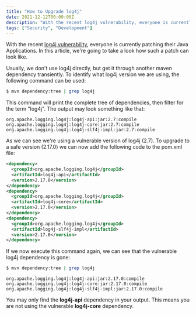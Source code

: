 ```yaml
---
title: "How to Upgrade log4j"
date: 2021-12-12T00:00:00Z
description: "With the recent log4j vulnerability, everyone is currently patching their Java Applications. In this article, we're going to take a look how such a patch can look like."
tags: ["Security", "Development"]
---
```


With the recent [log4j vulnerability](http://cve.mitre.org/cgi-bin/cvename.cgi?name=2021-44228), everyone is currently patching their Java Applications. In this article, we're going to take a look how such a patch can look like.

Usually, we don't use log4j directly, but get it through another maven dependency transiently. To identify what log4j version we are using, the following command can be used:

```bash
$ mvn dependency:tree | grep log4j
```

This command will print the complete tree of dependencies, then filter for the term "log4j". The output may look something like that:

```
org.apache.logging.log4j:log4j-api:jar:2.7:compile
org.apache.logging.log4j:log4j-core:jar:2.7:compile
org.apache.logging.log4j:log4j-slf4j-impl:jar:2.7:compile
```

As we can see we're using a vulnerable version of log4j (2.7). To upgrade to a safe version (2.17.0) we can now add the following code to the pom.xml file:

```xml
<dependency>
  <groupId>org.apache.logging.log4j</groupId>
  <artifactId>log4j-api</artifactId>
  <version>2.17.0</version>
</dependency>
<dependency>
  <groupId>org.apache.logging.log4j</groupId>
  <artifactId>log4j-core</artifactId>
  <version>2.17.0</version>
</dependency>
<dependency>
  <groupId>org.apache.logging.log4j</groupId>
  <artifactId>log4j-slf4j-impl</artifactId>
  <version>2.17.0</version>
</dependency>
```

If we now execute this command again, we can see that the vulnerable log4j dependency is gone:

```bash
$ mvn dependency:tree | grep log4j
```

```
org.apache.logging.log4j:log4j-api:jar:2.17.0:compile
org.apache.logging.log4j:log4j-core:jar:2.17.0:compile
org.apache.logging.log4j:log4j-slf4j-impl:jar:2.17.0:compile
```

You may only find the **log4j-api** dependency in your output. This means you are not using the vulnerable **log4j-core** dependency.
